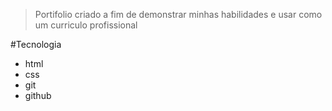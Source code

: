 >Portifolio criado a fim de demonstrar minhas habilidades e usar como um curriculo profissional 

#Tecnologia
- html 
- css 
- git 
- github
